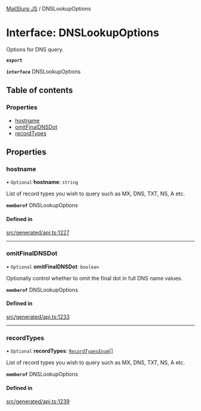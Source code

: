 [MailSlurp JS](../README.md) / DNSLookupOptions

# Interface: DNSLookupOptions

Options for DNS query.

**`export`**

**`interface`** DNSLookupOptions

## Table of contents

### Properties

- [hostname](DNSLookupOptions.md#hostname)
- [omitFinalDNSDot](DNSLookupOptions.md#omitfinaldnsdot)
- [recordTypes](DNSLookupOptions.md#recordtypes)

## Properties

### hostname

• `Optional` **hostname**: `string`

List of record types you wish to query such as MX, DNS, TXT, NS, A etc.

**`memberof`** DNSLookupOptions

#### Defined in

[src/generated/api.ts:1227](https://github.com/mailslurp/mailslurp-client/blob/004c609/src/generated/api.ts#L1227)

___

### omitFinalDNSDot

• `Optional` **omitFinalDNSDot**: `boolean`

Optionally control whether to omit the final dot in full DNS name values.

**`memberof`** DNSLookupOptions

#### Defined in

[src/generated/api.ts:1233](https://github.com/mailslurp/mailslurp-client/blob/004c609/src/generated/api.ts#L1233)

___

### recordTypes

• `Optional` **recordTypes**: [`RecordTypesEnum`](../enums/DNSLookupOptions.RecordTypesEnum.md)[]

List of record types you wish to query such as MX, DNS, TXT, NS, A etc.

**`memberof`** DNSLookupOptions

#### Defined in

[src/generated/api.ts:1239](https://github.com/mailslurp/mailslurp-client/blob/004c609/src/generated/api.ts#L1239)
